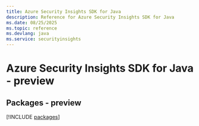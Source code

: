 ```yaml
---
title: Azure Security Insights SDK for Java
description: Reference for Azure Security Insights SDK for Java
ms.date: 08/25/2025
ms.topic: reference
ms.devlang: java
ms.service: securityinsights
---
```

# Azure Security Insights SDK for Java - preview
## Packages - preview
[!INCLUDE [packages](security-insights-index.md)]